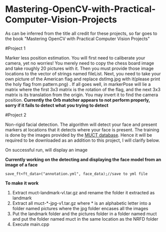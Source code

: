 # Mastering-OpenCV-with-Practical-Computer-Vision-Projects

As can be inferred from the title all credit for these projects, so far goes to the book "Mastering OpenCV with Practical Computer Vision Projects"

#Project 1

Marker less position estimation. You will first need to caliberate your camera, yet no worries! You merely need to copy
the chess board image and take roughly 20 pictures with it. Then you must provide those image locations to the vector of strings
named fileList. Next, you need to take your own picture of the American flag and replace dstImg.jpg with it(please print the holy flag from pattern.png)
. If all goes well, in markerPose will lie a matrix where the first 3x3 matrix is the rotation of the flag, 
and the next 3x3 matrix is its translation from the origin. You may invert it to find the camera position.
<b>Currently the Orb matcher appears to not perform properly, sorry if it fails to detect what you trying to detect</b>

#Project 2

Non-rigid facial detection. The algorithm will detect your face and present markers at locations that it detects where your face is present. The training is done by the images provided by the <a href = "https://github.com/StephenMilborrow/muct">MUCT database</a>. Hence it will be required to be downloaded as an addition to this project, I will clarify below.

On successful run, will display an image

<b>Currently working on the detecting and displaying the face model from an image of a face</b>

```
save_ft<ft_data>("annotation.yml", face_data);//save to yml file
```
<b>To make it work</b>
<ol>
<li>Extract muct-landmark-vl.tar.gz and rename the folder it extracted as landmark</li>
<li>Extract all muct-*-jpg-v1.tar.gz where * is an alphabetic letter into a folder named pictures where the jpg folder encases all the images</li>
<li>Put the landmark folder and the pictures folder in a folder named muct and put the folder named muct in the same location as the NRFD folder</li>
<li>Execute main.cpp</li>
</ol>
